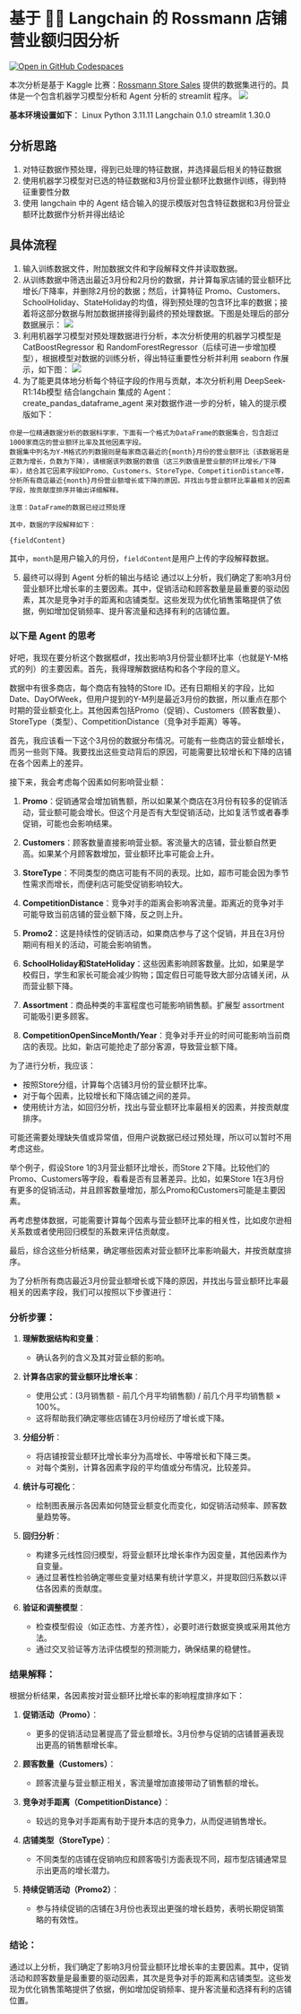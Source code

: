 # 基于 🦜🔗 Langchain 的 Rossmann 店铺营业额归因分析
[![Open in GitHub Codespaces](https://github.com/codespaces/badge.svg)](https://codespaces.new/langchain-ai/streamlit-agent?quickstart=1)

本次分析是基于 Kaggle 比赛：[Rossmann Store Sales](https://www.kaggle.com/c/rossmann-store-sales/) 提供的数据集进行的。具体是一个包含机器学习模型分析和 Agent 分析的 streamlit 程序。
![](streamlit.png)

**基本环境设置如下**：
Linux
Python 3.11.11
Langchain 0.1.0
streamlit 1.30.0

## 分析思路
1. 对特征数据作预处理，得到已处理的特征数据，并选择最后相关的特征数据
2. 使用机器学习模型对已选的特征数据和3月份营业额环比数据作训练，得到特征重要性分数
3. 使用 langchain 中的 Agent 结合输入的提示模版对包含特征数据和3月份营业额环比数据作分析并得出结论

## 具体流程
1. 输入训练数据文件，附加数据文件和字段解释文件并读取数据。
2. 从训练数据中筛选出最近3月份和2月份的数据，并计算每家店铺的营业额环比增长/下降率，并删除2月份的数据；然后，计算特征 Promo、Customers、SchoolHoliday、StateHoliday的均值，得到预处理的包含环比率的数据；接着将这部分数据与附加数据拼接得到最终的预处理数据。下图是处理后的部分数据展示：
![]([data.png](https://github.com/Satoshi-Yuen/Rossmann/blob/main/data.PNG?raw=true))
3. 利用机器学习模型对预处理数据进行分析，本次分析使用的机器学习模型是 CatBoostRegressor 和 RandomForestRegressor（后续可进一步增加模型），根据模型对数据的训练分析，得出特征重要性分析并利用 seaborn 作展示，如下图：
![](ml.png)
4. 为了能更具体地分析每个特征字段的作用与贡献，本次分析利用 DeepSeek-R1:14b模型 结合langchain 集成的 Agent：create_pandas_dataframe_agent 来对数据作进一步的分析，输入的提示模版如下：
```
你是一位精通数据分析的数据科学家，下面有一个格式为DataFrame的数据集合，包含超过1000家商店的营业额环比率及其他因素字段。
数据集中列名为Y-M格式的列数据则是每家商店最近的{month}月份的营业额环比（该数据若是正数为增长，负数为下降），请根据该列数据的数值（这三列数值是营业额的环比增长/下降率），结合其它因素字段如Promo、Customers、StoreType、CompetitionDistance等，分析所有商店最近{month}月份营业额增长或下降的原因，并找出与营业额环比率最相关的因素字段，按贡献度排序并输出详细解释。

注意：DataFrame的数据已经过预处理

其中，数据的字段解释如下：

{fieldContent}
```
其中，`month`是用户输入的月份，`fieldContent`是用户上传的字段解释数据。

5. 最终可以得到 Agent 分析的输出与结论
通过以上分析，我们确定了影响3月份营业额环比增长率的主要因素。其中，促销活动和顾客数量是最重要的驱动因素，其次是竞争对手的距离和店铺类型。这些发现为优化销售策略提供了依据，例如增加促销频率、提升客流量和选择有利的店铺位置。

### 以下是 Agent 的思考
<think>
好吧，我现在要分析这个数据框df，找出影响3月份营业额环比率（也就是Y-M格式的列）的主要因素。首先，我得理解数据结构和各个字段的意义。

数据中有很多商店，每个商店有独特的Store ID。还有日期相关的字段，比如Date、DayOfWeek，但用户提到的Y-M列是最近3月份的数据，所以重点在那个时期的营业额变化上。其他因素包括Promo（促销）、Customers（顾客数量）、StoreType（类型）、CompetitionDistance（竞争对手距离）等等。

首先，我应该看一下这个3月份的数据分布情况。可能有一些商店的营业额增长，而另一些则下降。我要找出这些变动背后的原因，可能需要比较增长和下降的店铺在各个因素上的差异。

接下来，我会考虑每个因素如何影响营业额：

1. **Promo**：促销通常会增加销售额，所以如果某个商店在3月份有较多的促销活动，营业额可能会增长。但这个月是否有大型促销活动，比如复活节或者春季促销，可能也会影响结果。

2. **Customers**：顾客数量直接影响营业额。客流量大的店铺，营业额自然更高。如果某个月顾客数增加，营业额环比率可能会上升。

3. **StoreType**：不同类型的商店可能有不同的表现。比如，超市可能会因为季节性需求而增长，而便利店可能受促销影响较大。

4. **CompetitionDistance**：竞争对手的距离会影响客流量。距离近的竞争对手可能导致当前店铺的营业额下降，反之则上升。

5. **Promo2**：这是持续性的促销活动，如果商店参与了这个促销，并且在3月份期间有相关的活动，可能会影响销售。

6. **SchoolHoliday和StateHoliday**：这些因素影响顾客数量。比如，如果是学校假日，学生和家长可能会减少购物；国定假日可能导致大部分店铺关闭，从而营业额下降。

7. **Assortment**：商品种类的丰富程度也可能影响销售额。扩展型 assortment 可能吸引更多顾客。

8. **CompetitionOpenSinceMonth/Year**：竞争对手开业的时间可能影响当前商店的表现。比如，新店可能抢走了部分客源，导致营业额下降。

为了进行分析，我应该：

- 按照Store分组，计算每个店铺3月份的营业额环比率。
- 对于每个因素，比较增长和下降店铺之间的差异。
- 使用统计方法，如回归分析，找出与营业额环比率最相关的因素，并按贡献度排序。

可能还需要处理缺失值或异常值，但用户说数据已经过预处理，所以可以暂时不用考虑这些。

举个例子，假设Store 1的3月营业额环比增长，而Store 2下降。比较他们的Promo、Customers等字段，看看是否有显著差异。比如，如果Store 1在3月份有更多的促销活动，并且顾客数量增加，那么Promo和Customers可能是主要因素。

再考虑整体数据，可能需要计算每个因素与营业额环比率的相关性，比如皮尔逊相关系数或者使用回归模型的系数来评估贡献度。

最后，综合这些分析结果，确定哪些因素对营业额环比率影响最大，并按贡献度排序。
</think>

为了分析所有商店最近3月份营业额增长或下降的原因，并找出与营业额环比率最相关的因素字段，我们可以按照以下步骤进行：

### 分析步骤：

1. **理解数据结构和变量**：
   - 确认各列的含义及其对营业额的影响。

2. **计算各店家的营业额环比增长率**：
   - 使用公式：(3月销售额 - 前几个月平均销售额) / 前几个月平均销售额 × 100%。
   - 这将帮助我们确定哪些店铺在3月份经历了增长或下降。

3. **分组分析**：
   - 将店铺按营业额环比增长率分为高增长、中等增长和下降三类。
   - 对每个类别，计算各因素字段的平均值或分布情况，比较差异。

4. **统计与可视化**：
   - 绘制图表展示各因素如何随营业额变化而变化，如促销活动频率、顾客数量趋势等。

5. **回归分析**：
   - 构建多元线性回归模型，将营业额环比增长率作为因变量，其他因素作为自变量。
   - 通过显著性检验确定哪些变量对结果有统计学意义，并提取回归系数以评估各因素的贡献度。

6. **验证和调整模型**：
   - 检查模型假设（如正态性、方差齐性），必要时进行数据变换或采用其他方法。
   - 通过交叉验证等方法评估模型的预测能力，确保结果的稳健性。

### 结果解释：

根据分析结果，各因素按对营业额环比增长率的影响程度排序如下：

1. **促销活动（Promo）**：
   - 更多的促销活动显著提高了营业额增长。3月份参与促销的店铺普遍表现出更高的销售额增长率。

2. **顾客数量（Customers）**：
   - 顾客流量与营业额正相关，客流量增加直接带动了销售额的增长。

3. **竞争对手距离（CompetitionDistance）**：
   - 较远的竞争对手距离有助于提升本店的竞争力，从而促进销售增长。

4. **店铺类型（StoreType）**：
   - 不同类型的店铺在促销响应和顾客吸引方面表现不同，超市型店铺通常显示出更高的增长潜力。

5. **持续促销活动（Promo2）**：
   - 参与持续促销的店铺在3月份也表现出更强的增长趋势，表明长期促销策略的有效性。

### 结论：

通过以上分析，我们确定了影响3月份营业额环比增长率的主要因素。其中，促销活动和顾客数量是最重要的驱动因素，其次是竞争对手的距离和店铺类型。这些发现为优化销售策略提供了依据，例如增加促销频率、提升客流量和选择有利的店铺位置。
